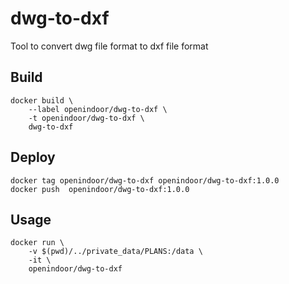 # dwg-to-dxf
Tool to convert dwg file format to dxf file format

## Build

```
docker build \
    --label openindoor/dwg-to-dxf \
    -t openindoor/dwg-to-dxf \
    dwg-to-dxf
```

## Deploy

```
docker tag openindoor/dwg-to-dxf openindoor/dwg-to-dxf:1.0.0
docker push  openindoor/dwg-to-dxf:1.0.0
```

## Usage

```
docker run \
    -v $(pwd)/../private_data/PLANS:/data \
    -it \
    openindoor/dwg-to-dxf
```